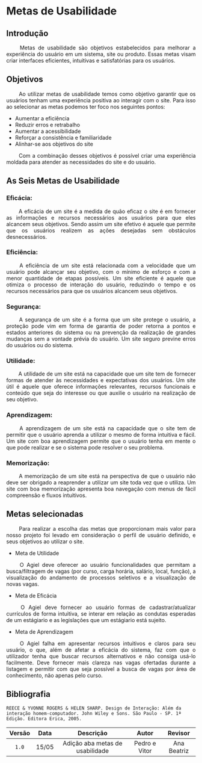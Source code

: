 # Metas de Usabilidade

## Introdução

<p align="justify">
&emsp;&emsp;
Metas de usabilidade são objetivos estabelecidos para melhorar a experiência do usuário em um sistema, site ou produto. Essas metas visam criar interfaces eficientes, intuitivas e satisfatórias para os usuários.
</p>

## Objetivos
<p align="justify">
&emsp;&emsp;
Ao utilizar metas de usabilidade temos como objetivo garantir que os usuários tenham uma experiência positiva ao interagir com o site. Para isso ao selecionar as metas podemos ter foco nos seguintes pontos:
</p>

* Aumentar a eficiência
* Reduzir erros e retrabalho
* Aumentar a acessibilidade
* Reforçar a consistência e familiaridade
* Alinhar-se aos objetivos do site

<p align="justify">
&emsp;&emsp;
Com a combinação desses objetivos é possível criar uma experiência moldada para atender as necessidades do site e do usuário.
</p>

## As Seis Metas de Usabilidade

### Eficácia:

<p align="justify">
&emsp;&emsp;
A eficácia de um site é a medida de quão eficaz o site é em fornecer as informações e recursos necessários aos usuários para que eles alcancem seus objetivos. Sendo assim um site efetivo é aquele que permite que os usuários realizem as ações desejadas sem obstáculos desnecessários.
</p>

### Eficiência:

<p align="justify">
&emsp;&emsp;
A eficiência de um site está relacionada com a velocidade que um usuário pode alcançar seu objetivo, com o mínimo de esforço e com a menor quantidade de etapas possíveis. Um site eficiente é aquele que otimiza o processo de interação do usuário, reduzindo o tempo e os recursos necessários para que os usuários alcancem seus objetivos.
</p>

### Segurança:

<p align="justify">
&emsp;&emsp;
A segurança de um site é a forma que um site protege o usuário, a proteção pode vim em forma de garantia de poder retorna a pontos e estados anteriores do sistema ou na prevenção da realização de grandes mudanças sem a vontade prévia do usuário. Um site seguro previne erros do usuários ou do sistema.
</p>

### Utilidade:

<p align="justify">
&emsp;&emsp;
A utilidade de um site está na capacidade que um site tem de fornecer formas de atender às necessidades e expectativas dos usuários. Um site útil é aquele que oferece informações relevantes, recursos funcionais e conteúdo que seja do interesse ou que auxilie o usuário na realização de seu objetivo.
</p>

### Aprendizagem:

<p align="justify">
&emsp;&emsp;
A aprendizagem de um site está na capacidade que o site tem de permitir que o usuário aprenda a utilizar o mesmo de forma intuitiva e fácil. Um site com boa aprendizagem permite que o usuário tenha em mente o que pode realizar e se o sistema pode resolver o seu problema.
</p>

### Memorização:

<p align="justify">
&emsp;&emsp;
A memorização de um site está na perspectiva de que o usuário não deve ser obrigado a reaprender a utilizar um site toda vez que o utiliza. Um site com boa memorização apresenta boa navegação com menus de fácil compreensão e fluxos intuitivos. 
</p>

## Metas selecionadas

<p align="justify">
&emsp;&emsp;
Para realizar a escolha das metas que proporcionam mais valor para nosso projeto foi levado em consideração o perfil de usuário definido, e seus objetivos ao utilizar o site.
</p>

* Meta de Utilidade

<p align="justify">
&emsp;&emsp;
 O Agiel deve oferecer ao usuário funcionalidades que permitam a busca/filtragem de vagas (por curso, carga horária, salário, local, função), a visualização do andamento de processos seletivos e a visualização de novas vagas.
</p>

* Meta de Eficácia

<p align="justify">
&emsp;&emsp;
 O Agiel deve fornecer ao usuário formas de cadastrar/atualizar currículos de forma intuitiva, se interar em relação as condutas esperadas de um estágiario e as legislações que um estágiario está sujeito. 
</p>

* Meta de Aprendizagem

<p align="justify">
&emsp;&emsp;
O Agiel falha em apresentar recursos intuitivos e claros para seu usuário, o que, além de afetar a eficácia do sistema, faz com que o utilizador tenha que buscar recursos alternativos e não consiga usá-lo facilmente. Deve fornecer mais clareza nas vagas ofertadas durante a listagem e permitir com que seja possível a busca de vagas por área de conhecimento, não apenas pelo curso.
</p>

## Bibliografia
```
REECE & YVONNE ROGERS & HELEN SHARP. Design de Interação: Além da interação homem-computador. John Wiley e Sons. São Paulo - SP. 1ª Edição. Editora Erica, 2005.
```

| Versão | Data  |            Descrição             |     Autor      |    Revisor    |
|:------:|:-----:|:--------------------------------:|:--------------:|:-------------:|
| `1.0`  | 15/05 | Adição aba metas de usabilidade | Pedro e Vitor | Ana Beatriz |